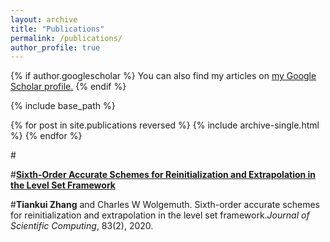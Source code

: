 ```yaml
---
layout: archive
title: "Publications"
permalink: /publications/
author_profile: true
---
```


{% if author.googlescholar %}
  You can also find my articles on <u><a href="{{author.googlescholar}}">my Google Scholar profile</a>.</u>
{% endif %}

{% include base_path %}

{% for post in site.publications reversed %}
  {% include archive-single.html %}
{% endfor %}

#<br>

#<b>[Sixth-Order Accurate Schemes for Reinitialization and Extrapolation in
the Level Set Framework](https://tiankuizhang.github.io/publication/zhang2006sixth)</b><br>

#<b>Tiankui Zhang</b> and Charles W Wolgemuth. Sixth-order accurate schemes for reinitialization and extrapolation in the level set framework.<i>Journal of Scientific Computing</i>, 83(2), 2020.